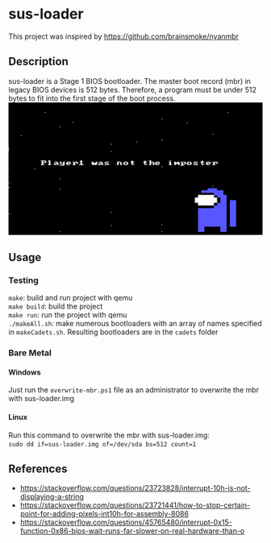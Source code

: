# sus-loader

This project was inspired by https://github.com/brainsmoke/nyanmbr </br>

## Description

sus-loader is a Stage 1 BIOS bootloader. The master boot record (mbr) in legacy BIOS devices is 512 bytes. Therefore, a program must be under 512 bytes to fit into the first stage of the boot process. </br>
![](https://github.com/Msfv3n0m/sus-loader/blob/main/sus.PNG)

## Usage

### Testing

`make`: build and run project with qemu </br>
`make build`: build the project </br>
`make run`: run the project with qemu </br>
`./makeAll.sh`: make numerous bootloaders with an array of names specified in `makeCadets.sh`. Resulting bootloaders are in the `cadets` folder
### Bare Metal

#### Windows

Just run the `overwrite-mbr.ps1` file as an administrator to overwrite the mbr with sus-loader.img

#### Linux

Run this command to overwrite the mbr with sus-loader.img: </br>
`sudo dd if=sus-loader.img of=/dev/sda bs=512 count=1`

## References
- https://stackoverflow.com/questions/23723828/interrupt-10h-is-not-displaying-a-string
- https://stackoverflow.com/questions/23721441/how-to-stop-certain-point-for-adding-pixels-int10h-for-assembly-8086
- https://stackoverflow.com/questions/45765480/interrupt-0x15-function-0x86-bios-wait-runs-far-slower-on-real-hardware-than-o
